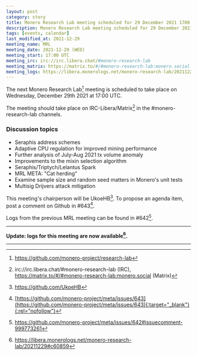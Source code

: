 ```yaml
---
layout: post
category: story
title: Monero Research Lab meeting scheduled for 29 December 2021 1700 UTC
description: Monero Research Lab meeting scheduled for 29 December 2021 1700 UTC on irc/Matrix channels.
tags: [events, calendar]
last_modified_at: 2021-12-29
meeting_name: MRL
meeting_date: 2021-12-29 (WED)
meeting_start: 17:00 UTC
meeting_irc: irc://irc.libera.chat/#monero-research-lab
meeting_matrix: https://matrix.to/#/#monero-research-lab:monero.social
meeting_logs: https://libera.monerologs.net/monero-research-lab/20211229#c60859
---
```


The next Monero Research Lab[^1] meeting is scheduled to take place on Wednesday, December 29th 2021 at 17:00 UTC.

The meeting should take place on IRC-Libera/Matrix[^2] in the #monero-research-lab channels.

### Discussion topics

- Seraphis address schemes
- Adaptive CPU regulation for improved mining performance
- Further analysis of July-Aug 2021 tx volume anomaly
- Improvements to the mixin selection algorithm 
- Seraphis/Triptych/Lelantus Spark 
- MRL META: "Cat herding"
- Examine sample size and random seed matters in Monero's unit tests
- Multisig Drijvers attack mitigation


This meeting's chairperson will be UkoeHB[^3]. To propose an agenda item, post a comment on Github in #643[^4].

Logs from the previous MRL meeting can be found in #642[^5].

---

**Update: logs for this meeting are now available[^6].**

---

[^1]: https://github.com/monero-project/research-lab
[^2]: irc://irc.libera.chat/#monero-research-lab (IRC), https://matrix.to/#/#monero-research-lab:monero.social (Matrix)
[^3]: https://github.com/UkoeHB
[^4]: [https://github.com/monero-project/meta/issues/643](https://github.com/monero-project/meta/issues/643){:target="_blank"}{:rel="nofollow"}
[^5]: https://github.com/monero-project/meta/issues/642#issuecomment-999773261
[^6]: https://libera.monerologs.net/monero-research-lab/20211229#c60859
